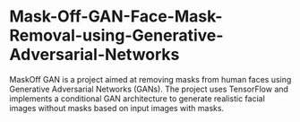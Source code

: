 # Mask-Off-GAN-Face-Mask-Removal-using-Generative-Adversarial-Networks
MaskOff GAN is a project aimed at removing masks from human faces using Generative Adversarial Networks (GANs). The project uses TensorFlow and implements a conditional GAN architecture to generate realistic facial images without masks based on input images with masks.
